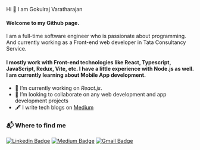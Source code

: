 Hi 👋 I am Gokulraj Varatharajan

#### Welcome to my Github page.
 I am a full-time software engineer who is passionate about programming. And currently working as a Front-end web developer in Tata Consultancy Service.

#### I mostly work with Front-end technologies like React, Typescript, JavaScript, Redux, Vite, etc. I have a little experience with Node.js as well. I am currently learning about Mobile App development.

- 🔭 I’m currently working on *React.js*.
- 👯 I’m looking to collaborate on any web development and app development projects
- 🖋️ I write tech blogs on [Medium](https://medium.com/@gokul19.v)

  
### 📬 Where to find me


[![Linkedin Badge](https://img.shields.io/badge/-@gokulraj-0A64BF?style=flat-square&labelColor=000000&logo=Linkedin&link=https://www.linkedin.com/in/gokulraj-varatharajan-5ab97b171/)](https://www.linkedin.com/in/gokulraj-varatharajan-5ab97b171/)
[![Medium Badge](https://img.shields.io/badge/-@gokulraj-03a57a?style=flat-square&labelColor=000000&logo=Medium&link=https://medium.com/@gokul19.v/)](https://medium.com/@gokul19.v)
[![Gmail Badge](https://img.shields.io/badge/-gokul19.v@gmail.com-c14438?style=flat-square&labelColor=000000&logo=Gmail&link=mailto:gokul19.v@gmail.com)](mailto:gokul19.v@gmail.com)



